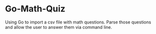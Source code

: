 # Go-Math-Quiz
Using Go to import a csv file with math questions. Parse those questions and allow the user to answer them via command line.
